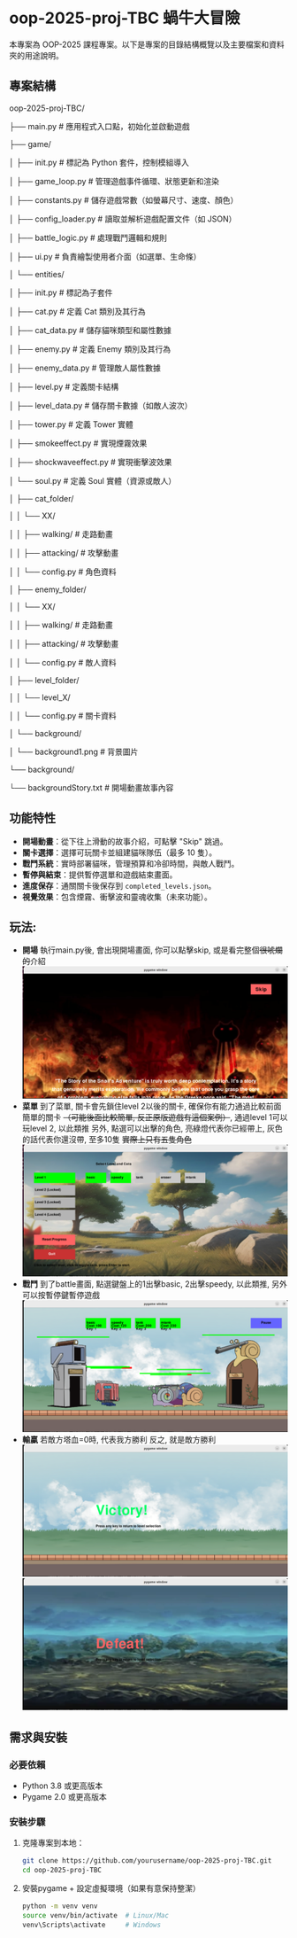 # oop-2025-proj-TBC  蝸牛大冒險

本專案為 OOP-2025 課程專案。以下是專案的目錄結構概覽以及主要檔案和資料夾的用途說明。

## 專案結構
oop-2025-proj-TBC/

├── main.py              # 應用程式入口點，初始化並啟動遊戲

├── game/

│   ├── init.py      # 標記為 Python 套件，控制模組導入

│   ├── game_loop.py     # 管理遊戲事件循環、狀態更新和渲染

│   ├── constants.py     # 儲存遊戲常數（如螢幕尺寸、速度、顏色）

│   ├── config_loader.py # 讀取並解析遊戲配置文件（如 JSON）

│   ├── battle_logic.py  # 處理戰鬥邏輯和規則

│   ├── ui.py            # 負責繪製使用者介面（如選單、生命條）

│   └── entities/

│       ├── init.py  # 標記為子套件

│       ├── cat.py       # 定義 Cat 類別及其行為

│       ├── cat_data.py  # 儲存貓咪類型和屬性數據

│       ├── enemy.py     # 定義 Enemy 類別及其行為

│       ├── enemy_data.py # 管理敵人屬性數據

│       ├── level.py     # 定義關卡結構

│       ├── level_data.py # 儲存關卡數據（如敵人波次）

│       ├── tower.py     # 定義 Tower 實體

│       ├── smokeeffect.py # 實現煙霧效果

│       ├── shockwaveeffect.py # 實現衝擊波效果

│       └── soul.py      # 定義 Soul 實體（資源或敵人）

│   ├── cat_folder/

│   │   └── XX/

│   │       ├── walking/ # 走路動畫

│   │       ├── attacking/ # 攻擊動畫

│   │       └── config.py # 角色資料

│   ├── enemy_folder/

│   │   └── XX/

│   │       ├── walking/ # 走路動畫

│   │       ├── attacking/ # 攻擊動畫

│   │       └── config.py # 敵人資料

│   ├── level_folder/

│   │   └── level_X/

│   │       └── config.py # 關卡資料

│   └── background/

│       └── background1.png # 背景圖片

└── background/

└── backgroundStory.txt # 開場動畫故事內容

## 功能特性
- **開場動畫**：從下往上滑動的故事介紹，可點擊 "Skip" 跳過。
- **關卡選擇**：選擇可玩關卡並組建貓咪隊伍（最多 10 隻）。
- **戰鬥系統**：實時部署貓咪，管理預算和冷卻時間，與敵人戰鬥。
- **暫停與結束**：提供暫停選單和遊戲結束畫面。
- **進度保存**：通關關卡後保存到 `completed_levels.json`。
- **視覺效果**：包含煙霧、衝擊波和靈魂收集（未來功能）。

## 玩法:
- **開場**
執行main.py後, 會出現開場畫面, 你可以點擊skip, 或是看完整個~~很唬爛的~~介紹
![開場背景](intro/intro_screen.png "遊戲開場畫面背景")
- **菜單**
到了菜單, 關卡會先鎖住level 2以後的關卡, 確保你有能力通過比較前面簡單的關卡 ~~（可能後面比較簡單, 反正原版遊戲有這個案例）~~, 通過level 1可以玩level 2, 以此類推
另外, 點選可以出擊的角色, 亮綠燈代表你已經帶上, 灰色的話代表你還沒帶, 至多10隻 ~~實際上只有五隻角色~~
![菜單](intro/level_selection.png "菜單畫面")
- **戰鬥**
到了battle畫面, 點選鍵盤上的1出擊basic, 2出擊speedy, 以此類推, 另外可以按暫停鍵暫停遊戲
![戰鬥](intro/battle.png "戰鬥畫面")
- **輸贏**
若敵方塔血=0時, 代表我方勝利
反之, 就是敵方勝利
![win](intro/victory.png "勝利畫面")
![loss](intro/loss.png "失敗畫面")
## 需求與安裝
### 必要依賴
- Python 3.8 或更高版本
- Pygame 2.0 或更高版本

### 安裝步驟
1. 克隆專案到本地：
   ```bash
   git clone https://github.com/yourusername/oop-2025-proj-TBC.git
   cd oop-2025-proj-TBC
2. 安裝pygame + 設定虛擬環境（如果有意保持整潔）
    ```bash
    python -m venv venv
    source venv/bin/activate  # Linux/Mac
    venv\Scripts\activate     # Windows